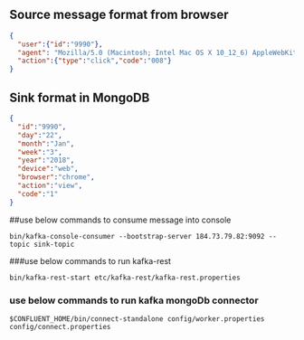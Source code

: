 ## Source message format from browser
```json
{
  "user":{"id":"9990"},
  "agent": "Mozilla/5.0 (Macintosh; Intel Mac OS X 10_12_6) AppleWebKit/537.36 (KHTML, like Gecko) Chrome/63.0.3239.132 Safari/537.36",
  "action":{"type":"click","code":"008"}
}
```


## Sink format in MongoDB
```json
{
  "id":"9990",
  "day":"22",
  "month":"Jan",
  "week":"3",
  "year":"2018",
  "device":"web",
  "browser":"chrome",
  "action":"view",
  "code":"1"
}
```

##use below commands to consume message into console

```shell
bin/kafka-console-consumer --bootstrap-server 184.73.79.82:9092 --topic sink-topic
```

###use below commands to run kafka-rest
```sbtshell
bin/kafka-rest-start etc/kafka-rest/kafka-rest.properties
```

### use below commands to run kafka mongoDb connector

```sbtshell
$CONFLUENT_HOME/bin/connect-standalone config/worker.properties config/connect.properties
```
